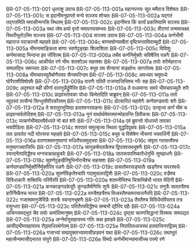 BR-07-05-113-001	धृतराष्ट्र उवाच
BR-07-05-113-001a	महानपनयः सूत ममैवात्र विशेषतः
BR-07-05-113-001c	स इदानीमनुप्राप्तो मन्ये सञ्जय शोचतः
BR-07-05-113-002a	यद्गतं तद्गतमिति ममासीन्मनसि स्थितम्
BR-07-05-113-002c	इदानीमत्र किं कार्यं प्रकरिष्यामि सञ्जय
BR-07-05-113-003a	यथा त्वेष क्षयो वृत्तो ममापनयसम्भवः
BR-07-05-113-003c	वीराणां तन्ममाचक्ष्व स्थिरीभूतोऽस्मि सञ्जय
BR-07-05-113-004	सञ्जय उवाच
BR-07-05-113-004a	कर्णभीमौ महाराज पराक्रान्तौ महाहवे
BR-07-05-113-004c	बाणवर्षाण्यवर्षेतां वृष्टिमन्ताविवाम्बुदौ
BR-07-05-113-005a	भीमनामाङ्किता बाणाः स्वर्णपुङ्खाः शिलाशिताः
BR-07-05-113-005c	विविशुः कर्णमासाद्य भिन्दन्त इव जीवितम्
BR-07-05-113-006a	तथैव कर्णनिर्मुक्तैः सविषैरिव पन्नगैः
BR-07-05-113-006c	आकीर्यत रणे भीमः शतशोऽथ सहस्रशः
BR-07-05-113-007a	तयोः शरैर्महाराज सम्पतद्भिः समन्ततः
BR-07-05-113-007c	बभूव तव सैन्यानां सङ्क्षोभः सागरोपमः
BR-07-05-113-008a	भीमचापच्युतैर्बाणैस्तव सैन्यमरिन्दम
BR-07-05-113-008c	अवध्यत चमूमध्ये घोरैराशीविषोपमैः
BR-07-05-113-009a	वारणैः पतितै राजन्वाजिभिश्च नरैः सह
BR-07-05-113-009c	अदृश्यत मही कीर्णा वातनुन्नैर्द्रुमैरिव
BR-07-05-113-010a	ते वध्यमानाः समरे भीमचापच्युतैः शरैः
BR-07-05-113-010c	प्राद्रवंस्तावका योधाः किमेतदिति चाब्रुवन्
BR-07-05-113-011a	ततो व्युदस्तं तत्सैन्यं सिन्धुसौवीरकौरवम्
BR-07-05-113-011c	प्रोत्सारितं महावेगैः कर्णपाण्डवयोः शरैः
BR-07-05-113-012a	ते शरातुरभूयिष्ठा हताश्वनरवाहनाः
BR-07-05-113-012c	उत्सृज्य कर्णं भीमं च प्राद्रवन्सर्वतोदिशम्
BR-07-05-113-013a	नूनं पार्थार्थमेवास्मान्मोहयन्ति दिवौकसः
BR-07-05-113-013c	यत्कर्णभीमप्रभवैर्वध्यते नो बलं शरैः
BR-07-05-113-014a	एवं ब्रुवन्तो योधास्ते तावका भयपीडिताः
BR-07-05-113-014c	शरपातं समुत्सृज्य स्थिता युद्धदिदृक्षवः
BR-07-05-113-015a	ततः प्रावर्तत नदी घोररूपा महाहवे
BR-07-05-113-015c	बभूव च विशेषेण भीरूणां भयवर्धिनी
BR-07-05-113-016a	वारणाश्वमनुष्याणां रुधिरौघसमुद्भवा
BR-07-05-113-016c	संवृता गतसत्त्वैश्च मनुष्यगजवाजिभिः
BR-07-05-113-017a	सानुकर्षपताकैश्च द्विपाश्वरथभूषणैः
BR-07-05-113-017c	स्यन्दनैरपविद्धैश्च भग्नचक्राक्षकूबरैः
BR-07-05-113-018a	जातरूपपरिष्कारैर्धनुर्भिः सुमहाधनैः
BR-07-05-113-018c	सुवर्णपुङ्खैरिषुभिर्नाराचैश्च सहस्रशः
BR-07-05-113-019a	कर्णपाण्डवनिर्मुक्तैर्निर्मुक्तैरिव पन्नगैः
BR-07-05-113-019c	प्रासतोमरसङ्घातैः खड्गैश्च सपरश्वधैः
BR-07-05-113-020a	सुवर्णविकृतैश्चापि गदामुसलपट्टिशैः
BR-07-05-113-020c	वज्रैश्च विविधाकारैः शक्तिभिः परिघैरपि
BR-07-05-113-020e	शतघ्नीभिश्च चित्राभिर्बभौ भारत मेदिनी
BR-07-05-113-021a	कनकाङ्गदकेयूरैः कुण्डलैर्मणिभिः शुभैः
BR-07-05-113-021c	तनुत्रैः सतलत्रैश्च हारैर्निष्कैश्च भारत
BR-07-05-113-022a	वस्त्रैश्छत्रैश्च विध्वस्तैश्चामरव्यजनैरपि
BR-07-05-113-022c	गजाश्वमनुजैर्भिन्नैः शस्त्रैः स्यन्दनभूषणैः
BR-07-05-113-023a	तैस्तैश्च विविधैर्भावैस्तत्र तत्र वसुन्धरा
BR-07-05-113-023c	पतितैरपविद्धैश्च सम्बभौ द्यौरिव ग्रहैः
BR-07-05-113-024a	अचिन्त्यमद्भुतं चैव तयोः कर्मातिमानुषम्
BR-07-05-113-024c	दृष्ट्वा चारणसिद्धानां विस्मयः समपद्यत
BR-07-05-113-025a	अग्नेर्वायुसहायस्य गतिः कक्ष इवाहवे
BR-07-05-113-025c	आसीद्भीमसहायस्य रौद्रमाधिरथेर्गतम्
BR-07-05-113-025e	निपातितध्वजरथं हतवाजिनरद्विपम्
BR-07-05-113-026a	गजाभ्यां सम्प्रयुक्ताभ्यामासीन्नडवनं यथा
BR-07-05-113-026c	तथाभूतं महत्सैन्यमासीद्भारत संयुगे
BR-07-05-113-026e	विमर्दः कर्णभीमाभ्यामासीच्च परमो रणे

